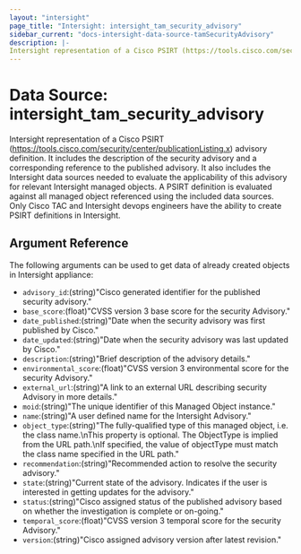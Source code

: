 ```yaml
---
layout: "intersight"
page_title: "Intersight: intersight_tam_security_advisory"
sidebar_current: "docs-intersight-data-source-tamSecurityAdvisory"
description: |-
Intersight representation of a Cisco PSIRT (https://tools.cisco.com/security/center/publicationListing.x) advisory definition. It includes the description of the security advisory and a corresponding reference to the published advisory. It also includes the Intersight data sources needed to evaluate the applicability of this advisory for relevant Intersight managed objects. A PSIRT definition is evaluated against all managed object referenced using the included data sources. Only Cisco TAC and Intersight devops engineers have the ability to create PSIRT definitions in Intersight.
---
```


# Data Source: intersight_tam_security_advisory
Intersight representation of a Cisco PSIRT (https://tools.cisco.com/security/center/publicationListing.x) advisory definition. It includes the description of the security advisory and a corresponding reference to the published advisory. It also includes the Intersight data sources needed to evaluate the applicability of this advisory for relevant Intersight managed objects. A PSIRT definition is evaluated against all managed object referenced using the included data sources. Only Cisco TAC and Intersight devops engineers have the ability to create PSIRT definitions in Intersight.
## Argument Reference
The following arguments can be used to get data of already created objects in Intersight appliance:
* `advisory_id`:(string)"Cisco generated identifier for the published security advisory."
* `base_score`:(float)"CVSS version 3 base score for the security Advisory."
* `date_published`:(string)"Date when the security advisory was first published by Cisco."
* `date_updated`:(string)"Date when the security advisory was last updated by Cisco."
* `description`:(string)"Brief description of the advisory details."
* `environmental_score`:(float)"CVSS version 3 environmental score for the security Advisory."
* `external_url`:(string)"A link to an external URL describing security Advisory in more details."
* `moid`:(string)"The unique identifier of this Managed Object instance."
* `name`:(string)"A user defined name for the Intersight Advisory."
* `object_type`:(string)"The fully-qualified type of this managed object, i.e. the class name.\nThis property is optional. The ObjectType is implied from the URL path.\nIf specified, the value of objectType must match the class name specified in the URL path."
* `recommendation`:(string)"Recommended action to resolve the security advisory."
* `state`:(string)"Current state of the advisory. Indicates if the user is interested in getting updates for the advisory."
* `status`:(string)"Cisco assigned status of the published advisory based on whether the investigation is complete or on-going."
* `temporal_score`:(float)"CVSS version 3 temporal score for the security Advisory."
* `version`:(string)"Cisco assigned advisory version after latest revision."
